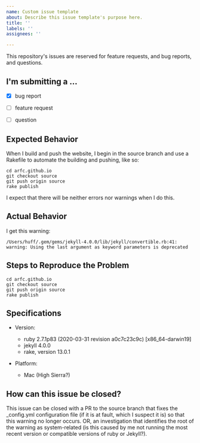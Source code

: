```yaml
---
name: Custom issue template
about: Describe this issue template's purpose here.
title: ''
labels: ''
assignees: ''

---
```


This repository's issues are reserved for feature requests, and bug reports, and questions.

## I'm submitting a ...
  - [x] bug report
  - [ ] feature request
  - [ ] question


## Expected Behavior
When I build and push the website, I begin in the source branch and use a Rakefile to automate the building and pushing, like so:

```
cd arfc.github.io
git checkout source
git push origin source
rake publish
```

 I expect that there will be neither errors nor warnings when I do this.

## Actual Behavior
I get this warning:
 
```
/Users/huff/.gem/gems/jekyll-4.0.0/lib/jekyll/convertible.rb:41: warning: Using the last argument as keyword parameters is deprecated
```

## Steps to Reproduce the Problem

```
cd arfc.github.io
git checkout source
git push origin source
rake publish
```

## Specifications

  - Version:
     - ruby 2.7.1p83 (2020-03-31 revision a0c7c23c9c) [x86_64-darwin19]
     - jekyll 4.0.0
     - rake, version 13.0.1

  - Platform:
    - Mac (High Sierra?)



## How can this issue be closed?
This issue can be closed with a PR to the source branch that fixes the _config.yml configuration file (if it is at fault, which I suspect it is) so that this warning no longer occurs. OR, an investigation that identifies the root of the warning as system-related (is this caused by me not running the most recent version or compatible versions of ruby or Jekyll?).

